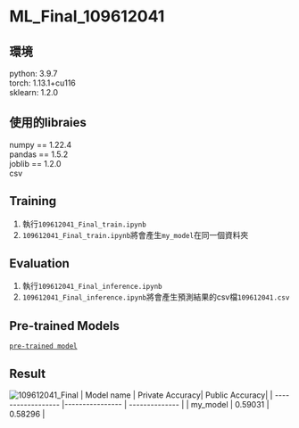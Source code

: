 # ML_Final_109612041

## 環境
 python:  3.9.7  
 torch:   1.13.1+cu116  
 sklearn: 1.2.0  
## 使用的libraies
 numpy == 1.22.4  
 pandas == 1.5.2  
 joblib == 1.2.0  
 csv  
## Training
 1. 執行`109612041_Final_train.ipynb`  
 2. `109612041_Final_train.ipynb`將會產生`my_model`在同一個資料夾  
## Evaluation
 1. 執行`109612041_Final_inference.ipynb`  
 2. `109612041_Final_inference.ipynb`將會產生預測結果的csv檔`109612041.csv`  
## Pre-trained Models 
[ `pre-trained model`](https://drive.google.com/file/d/1FYc74MSekEqXtqDeYGk58zxb8uQRCBTe/view?usp=share_link)  
## Result
![109612041_Final](https://user-images.githubusercontent.com/103819868/211599424-db164f82-90cc-4689-a99f-cb1ff02bb17c.jpg)
| Model name         | Private Accuracy| Public Accuracy|
| ------------------ |---------------- | -------------- |
|      my_model      |     0.59031     |     0.58296    |
